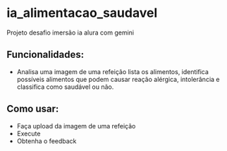 # ia_alimentacao_saudavel
Projeto desafio imersão ia alura com gemini


## Funcionalidades:
- Analisa uma imagem de uma refeição lista os alimentos, identifica possíveis alimentos que podem causar reação alérgica, intolerância e classifica como saudável ou não.


## Como usar:
- Faça upload da imagem de uma refeição
- Execute
- Obtenha o feedback
